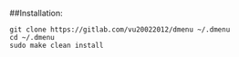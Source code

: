 ##Installation:
```
git clone https://gitlab.com/vu20022012/dmenu ~/.dmenu
cd ~/.dmenu
sudo make clean install
```

